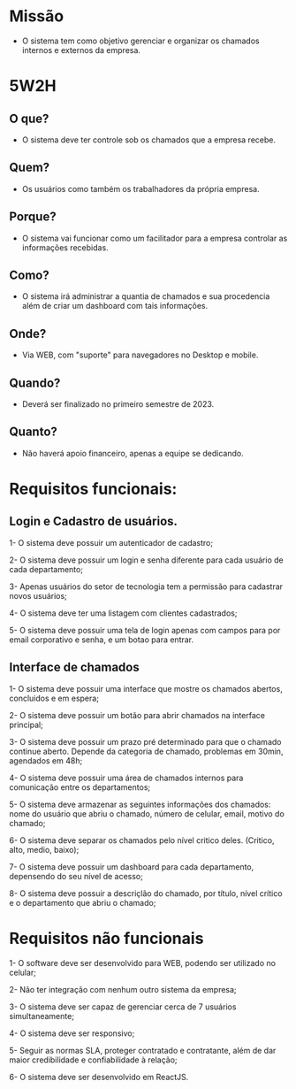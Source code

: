 # Missão

* O sistema tem como objetivo gerenciar e organizar os chamados internos e externos da empresa.

# 5W2H

## O que?

* O sistema deve ter controle sob os chamados que a empresa recebe.

## Quem?

* Os usuários como também os trabalhadores da própria empresa.

## Porque?

* O sistema vai funcionar como um facilitador para a empresa controlar as informações recebidas.

## Como?

* O sistema irá administrar a quantia de chamados e sua procedencia além de criar um dashboard com tais informações.

## Onde?

* Via WEB, com "suporte" para navegadores no Desktop e mobile.

## Quando?

* Deverá ser finalizado no primeiro semestre de 2023.

## Quanto?

* Não haverá apoio financeiro, apenas a equipe se dedicando.

# Requisitos funcionais:

## Login e Cadastro de usuários.

  1- O sistema deve possuir um autenticador de cadastro;
  
  2- O sistema deve possuir um login e senha diferente para cada usuário de cada departamento;
  
  3- Apenas usuários do setor de tecnologia tem a permissão para cadastrar novos usuários;
  
  4- O sistema deve ter uma listagem com clientes cadastrados;
  
  5- O sistema deve possuir uma tela de login apenas com campos para por email corporativo e senha, e um botao para entrar.
  
## Interface de chamados

  1- O sistema deve possuir uma interface que mostre os chamados abertos, concluidos e em espera;
  
  2- O sistema deve possuir um botão para abrir chamados na interface principal;
  
  3- O sistema deve possuir um prazo pré determinado para que o chamado continue aberto. Depende da categoria de chamado, problemas em 30min, agendados em 48h;
  
  4- O sistema deve possuir uma área de chamados internos para comunicação entre os departamentos;
  
  5- O sistema deve armazenar as seguintes informações dos chamados: nome do usuário que abriu o chamado, número de celular, email, motivo do chamado;
  
  6- O sistema deve separar os chamados pelo nível critico deles. (Critico, alto, medio, baixo);
  
  7- O sistema deve possuir um dashboard para cada departamento, depensendo do seu nível de acesso;
  
  8- O sistema deve possuir a descriçlão do chamado, por título, nível crítico e o departamento que abriu o chamado;

# Requisitos não funcionais

  1- O software deve ser desenvolvido para WEB, podendo ser utilizado no celular;

  2- Não ter integração com nenhum outro sistema da empresa;

  3- O sistema deve ser capaz de gerenciar cerca de 7 usuários simultaneamente;

  4- O sistema deve ser responsivo;

  5- Seguir as normas SLA, proteger contratado e contratante, além de dar maior credibilidade e confiabilidade à relação;

  6- O sistema deve ser desenvolvido em ReactJS.
  
